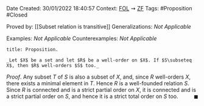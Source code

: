 <br />
<br />

Date Created: 30/01/2022 18:40:57
Context: [$\textrm{FOL}$](obsidian://open?file=First%20Order%20Logic)$\,\,\rightsquigarrow\,\,$[$\textrm{ZF}$](obsidian://open?file=Zermelo-Fraenkel%20Set%20Theory)
Tags: #Proposition #Closed 

Proved by: [[Subset relation is transitive]]
Generalizations: _Not Applicable_

Examples: _Not Applicable_
Counterexamples: _Not Applicable_

``` ad-Proposition
title: Proposition.

_Let $X$ be a set and let $R$ be a well-order on $X$. If $S\subseteq X$, then $R$ well-orders $S$ too._

```

_Proof_. Any subset $T$ of $S$ is also a subset of $X$, and, since $R$ well-orders $X$, there exists a minimal element in $T$. Hence $R$ is a well-founded relation $S$. Since $R$ is connected and is a strict partial order on $X$, it is connected and is a strict partial order on $S$, and hence it is a strict total order on $S$ too.<span style="float:right;">$\blacksquare$</span>
